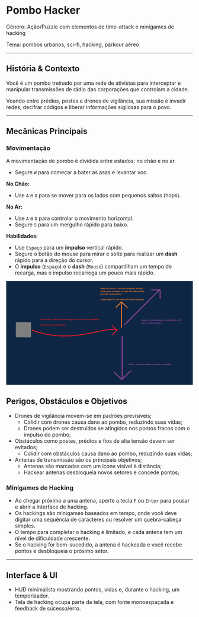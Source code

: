 # Pombo Hacker

Gênero: Ação/Puzzle com elementos de time-attack e minigames de hacking

Tema: pombos urbanos, sci-fi, hacking, parkour aéreo

---

## História & Contexto

Você é um pombo treinado por uma rede de ativistas para interceptar e manipular transmissões de rádio das corporações que controlam a cidade.

Voando entre prédios, postes e drones de vigilância, sua missão é invadir redes, decifrar códigos e liberar informações sigilosas para o povo.

---

## Mecânicas Principais

### Movimentação

A movimentação do pombo é dividida entre estados: no chão e no ar.

- Segure `W` para começar a bater as asas e levantar voo.

**No Chão:**

- Use `A` e `D` para se mover para os lados com pequenos saltos (hops).

**No Ar:**

- Use `A` e `D` para controlar o movimento horizontal.
- Segure `S` para um mergulho rápido para baixo.

**Habilidades:**

- Use `Espaço` para um **impulso** vertical rápido.
- Segure o botão do mouse para mirar e solte para realizar um **dash** rápido para a direção do cursor.
- O **impulso** (`Espaço`) e o **dash** (`Mouse`) compartilham um tempo de recarga, mas o impulso recarrega um pouco mais rápido.

![alt text](movimento.png)

## Perigos, Obstáculos e Objetivos

- Drones de vigilância movem-se em padrões previsíveis;
  - Colidir com drones causa dano ao pombo, reduzindo suas vidas;
  - Drones podem ser destruídos se atingidos nos pontos fracos com o impulso do pombo;
- Obstáculos como postes, prédios e fios de alta tensão devem ser evitados;
  - Colidir com obstáculos causa dano ao pombo, reduzindo suas vidas;
- Antenas de transmissão são os principais objetivos;
  - Antenas são marcadas com um ícone visível à distância;
  - Hackear antenas desbloqueia novos setores e concede pontos;

### Minigames de Hacking

- Ao chegar próximo a uma antena, aperte a tecla `F` ou `Enter` para pousar e abrir a interface de hacking.
- Os hackings são minigames baseados em tempo, onde você deve digitar uma sequência de caracteres ou resolver um quebra-cabeça simples.
- O tempo para completar o hacking é limitado, e cada antena tem um nível de dificuldade crescente.
- Se o hacking for bem-sucedido, a antena é hackeada e você recebe pontos e desbloqueia o próximo setor.

---

## Interface & UI

- HUD minimalista mostrando pontos, vidas e, durante o hacking, um temporizador.
- Tela de hacking ocupa parte da tela, com fonte monoespaçada e feedback de sucesso/erro.
